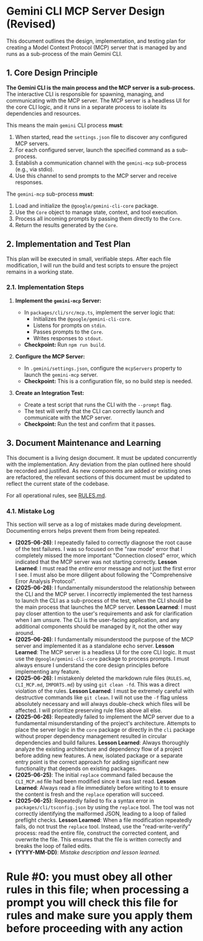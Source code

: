 # Gemini CLI MCP Server Design (Revised)

This document outlines the design, implementation, and testing plan for creating a Model Context Protocol (MCP) server that is managed by and runs as a sub-process of the main Gemini CLI.

## 1. Core Design Principle

**The Gemini CLI is the main process and the MCP server is a sub-process.** The interactive CLI is responsible for spawning, managing, and communicating with the MCP server. The MCP server is a headless UI for the core CLI logic, and it runs in a separate process to isolate its dependencies and resources.

This means the main `gemini` CLI process **must**:

1.  When started, read the `settings.json` file to discover any configured MCP servers.
2.  For each configured server, launch the specified command as a sub-process.
3.  Establish a communication channel with the `gemini-mcp` sub-process (e.g., via stdio).
4.  Use this channel to send prompts to the MCP server and receive responses.

The `gemini-mcp` sub-process **must**:

1.  Load and initialize the `@google/gemini-cli-core` package.
2.  Use the `Core` object to manage state, context, and tool execution.
3.  Process all incoming prompts by passing them directly to the `Core`.
4.  Return the results generated by the `Core`.

## 2. Implementation and Test Plan

This plan will be executed in small, verifiable steps. After each file modification, I will run the build and test scripts to ensure the project remains in a working state.

### 2.1. Implementation Steps

1.  **Implement the `gemini-mcp` Server:**
    - In `packages/cli/src/mcp.ts`, implement the server logic that:
      - Initializes the `@google/gemini-cli-core`.
      - Listens for prompts on `stdin`.
      - Passes prompts to the `Core`.
      - Writes responses to `stdout`.
    - **Checkpoint:** Run `npm run build`.

2.  **Configure the MCP Server:**
    - In `.gemini/settings.json`, configure the `mcpServers` property to launch the `gemini-mcp` server.
    - **Checkpoint:** This is a configuration file, so no build step is needed.

3.  **Create an Integration Test:**
    - Create a test script that runs the CLI with the `--prompt` flag.
    - The test will verify that the CLI can correctly launch and communicate with the MCP server.
    - **Checkpoint:** Run the test and confirm that it passes.

## 3. Document Maintenance and Learning

This document is a living design document. It must be updated concurrently with the implementation. Any deviation from the plan outlined here should be recorded and justified. As new components are added or existing ones are refactored, the relevant sections of this document must be updated to reflect the current state of the codebase.

For all operational rules, see [RULES.md](RULES.md).

### 4.1. Mistake Log

This section will serve as a log of mistakes made during development. Documenting errors helps prevent them from being repeated.

- **(2025-06-26)**: I repeatedly failed to correctly diagnose the root cause of the test failures. I was so focused on the "raw mode" error that I completely missed the more important "Connection closed" error, which indicated that the MCP server was not starting correctly. **Lesson Learned**: I must read the _entire_ error message and not just the first error I see. I must also be more diligent about following the "Comprehensive Error Analysis Protocol".
- **(2025-06-26)**: I fundamentally misunderstood the relationship between the CLI and the MCP server. I incorrectly implemented the test harness to launch the CLI as a sub-process of the test, when the CLI should be the main process that launches the MCP server. **Lesson Learned**: I must pay closer attention to the user's requirements and ask for clarification when I am unsure. The CLI is the user-facing application, and any additional components should be managed by it, not the other way around.
- **(2025-06-26)**: I fundamentally misunderstood the purpose of the MCP server and implemented it as a standalone echo server. **Lesson Learned**: The MCP server is a headless UI for the core CLI logic. It must use the `@google/gemini-cli-core` package to process prompts. I must always ensure I understand the core design principles before implementing any feature.
- **(2025-06-26)**: I mistakenly deleted the markdown rule files (`RULES.md`, `CLI_MCP.md`, `IMPORTS.md`) by using `git clean -fd`. This was a direct violation of the rules. **Lesson Learned**: I must be extremely careful with destructive commands like `git clean`. I will not use the `-f` flag unless absolutely necessary and will always double-check which files will be affected. I will prioritize preserving rule files above all else.
- **(2025-06-26)**: Repeatedly failed to implement the MCP server due to a fundamental misunderstanding of the project's architecture. Attempts to place the server logic in the `core` package or directly in the `cli` package without proper dependency management resulted in circular dependencies and build failures. **Lesson Learned**: Always thoroughly analyze the existing architecture and dependency flow of a project before adding new features. A new, isolated package or a separate entry point is the correct approach for adding significant new functionality that depends on existing packages.
- **(2025-06-25)**: The initial `replace` command failed because the `CLI_MCP.md` file had been modified since it was last read. **Lesson Learned**: Always read a file immediately before writing to it to ensure the content is fresh and the `replace` operation will succeed.
- **(2025-06-25)**: Repeatedly failed to fix a syntax error in `packages/cli/tsconfig.json` by using the `replace` tool. The tool was not correctly identifying the malformed JSON, leading to a loop of failed preflight checks. **Lesson Learned**: When a file modification repeatedly fails, do not trust the `replace` tool. Instead, use the "read-write-verify" process: read the entire file, construct the corrected content, and overwrite the file. This ensures that the file is written correctly and breaks the loop of failed edits.
- **(YYYY-MM-DD)**: _Mistake description and lesson learned._

# Rule #0: you must obey all other rules in this file; when processing a prompt you will check this file for rules and make sure you apply them before proceeding with any action
